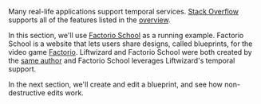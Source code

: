 Many real-life applications support temporal services. [Stack Overflow](https://stackoverflow.com/) supports all of the features listed in the [overview](temporal-data/temporal-data-overview).

In this section, we'll use [Factorio School](https://www.factorio.school/blueprints) as a running example. Factorio School is a website that lets users share designs, called blueprints, for the video game [Factorio](https://factorio.com/). Liftwizard and Factorio School were both created by the [same author](https://github.com/motlin/) and Factorio School leverages Liftwizard's temporal support.

In the next section, we'll create and edit a blueprint, and see how non-destructive edits work.
